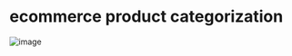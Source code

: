 #  ecommerce product categorization
![image](https://github.com/pranavvb03/ecommerce-product-categorization/assets/139568635/bf662489-fc10-4179-8102-8abf2093d01a)
